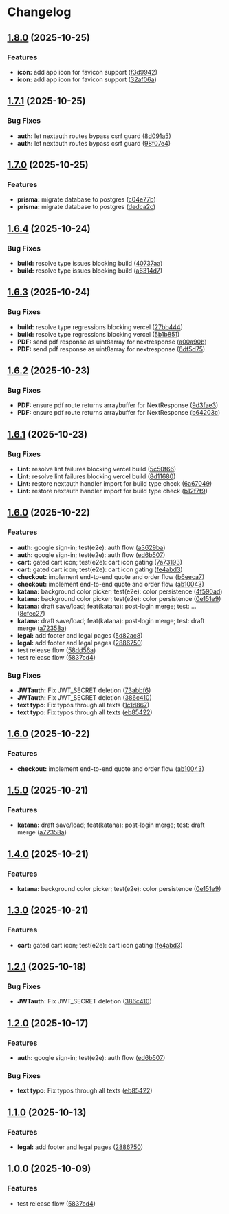 # Changelog

## [1.8.0](https://github.com/Will-404-debug/Katana-Forge/compare/katana-forge-v1.7.1...katana-forge-v1.8.0) (2025-10-25)


### Features

* **icon:** add app icon for favicon support ([f3d9942](https://github.com/Will-404-debug/Katana-Forge/commit/f3d99429610cd49e633211bd849c72f2573e6ddd))
* **icon:** add app icon for favicon support ([32af06a](https://github.com/Will-404-debug/Katana-Forge/commit/32af06a312da361a3b4e2c7d6b97935874f14f9c))

## [1.7.1](https://github.com/Will-404-debug/Katana-Forge/compare/katana-forge-v1.7.0...katana-forge-v1.7.1) (2025-10-25)


### Bug Fixes

* **auth:** let nextauth routes bypass csrf guard ([8d091a5](https://github.com/Will-404-debug/Katana-Forge/commit/8d091a5b9a9b7bcc96adfcc73fd5c7b4bddc9704))
* **auth:** let nextauth routes bypass csrf guard ([98f07e4](https://github.com/Will-404-debug/Katana-Forge/commit/98f07e4fd591d6dc90e298c56cf01130946a0307))

## [1.7.0](https://github.com/Will-404-debug/Katana-Forge/compare/katana-forge-v1.6.4...katana-forge-v1.7.0) (2025-10-25)


### Features

* **prisma:** migrate database to postgres ([c04e77b](https://github.com/Will-404-debug/Katana-Forge/commit/c04e77bb9b98de37ba4d3fdf028373c41043cd18))
* **prisma:** migrate database to postgres ([dedca2c](https://github.com/Will-404-debug/Katana-Forge/commit/dedca2cd24107cc80b2c39d93f18ab6083390898))

## [1.6.4](https://github.com/Will-404-debug/Katana-Forge/compare/katana-forge-v1.6.3...katana-forge-v1.6.4) (2025-10-24)


### Bug Fixes

* **build:** resolve type issues blocking build ([40737aa](https://github.com/Will-404-debug/Katana-Forge/commit/40737aa90abfe7d621099b56fe12d389c5e4fbff))
* **build:** resolve type issues blocking build ([a6314d7](https://github.com/Will-404-debug/Katana-Forge/commit/a6314d7c15302d320b2a631ace926e2f116102d5))

## [1.6.3](https://github.com/Will-404-debug/Katana-Forge/compare/katana-forge-v1.6.2...katana-forge-v1.6.3) (2025-10-24)


### Bug Fixes

* **build:** resolve type regressions blocking vercel ([27bb444](https://github.com/Will-404-debug/Katana-Forge/commit/27bb444fae1fb0b2eeeaf1bc0e9347fcaaf70eff))
* **build:** resolve type regressions blocking vercel ([5b1b851](https://github.com/Will-404-debug/Katana-Forge/commit/5b1b851b579fa9665b08a79a292c880a86b21fb1))
* **PDF:** send pdf response as uint8array for nextresponse ([a00a90b](https://github.com/Will-404-debug/Katana-Forge/commit/a00a90bcb3a7707a7fe148ff1a27da803f0e7b6b))
* **PDF:** send pdf response as uint8array for nextresponse ([6df5d75](https://github.com/Will-404-debug/Katana-Forge/commit/6df5d75a21a5ee5a1dbbf5f71ee0f5c3ffd53239))

## [1.6.2](https://github.com/Will-404-debug/Katana-Forge/compare/katana-forge-v1.6.1...katana-forge-v1.6.2) (2025-10-23)


### Bug Fixes

* **PDF:** ensure pdf route returns arraybuffer for NextResponse ([9d3fae3](https://github.com/Will-404-debug/Katana-Forge/commit/9d3fae3d5e7ffef521ca4bb491cb1c2076979696))
* **PDF:** ensure pdf route returns arraybuffer for NextResponse ([b64203c](https://github.com/Will-404-debug/Katana-Forge/commit/b64203c144b06a76729825b06e2221aa1220ff70))

## [1.6.1](https://github.com/Will-404-debug/Katana-Forge/compare/katana-forge-v1.6.0...katana-forge-v1.6.1) (2025-10-23)


### Bug Fixes

* **Lint:** resolve lint failures blocking vercel build ([5c50f66](https://github.com/Will-404-debug/Katana-Forge/commit/5c50f66763b88d9f61d22673d5976d583152d84e))
* **Lint:** resolve lint failures blocking vercel build ([8d11680](https://github.com/Will-404-debug/Katana-Forge/commit/8d1168072dd5920a5819883e51afed45cbfb5a0a))
* **Lint:** restore nextauth handler import for build type check ([6a67049](https://github.com/Will-404-debug/Katana-Forge/commit/6a67049035ccfb6c874590f1cff758f620850465))
* **Lint:** restore nextauth handler import for build type check ([b12f7f9](https://github.com/Will-404-debug/Katana-Forge/commit/b12f7f964d95b89405f0997fa76fb38d88901bdf))

## [1.6.0](https://github.com/Will-404-debug/Katana-Forge/compare/katana-forge-v1.5.0...katana-forge-v1.6.0) (2025-10-22)


### Features

* **auth:** google sign-in; test(e2e): auth flow ([a3629ba](https://github.com/Will-404-debug/Katana-Forge/commit/a3629ba10617360d0956974544d7c04550ab9b75))
* **auth:** google sign-in; test(e2e): auth flow ([ed6b507](https://github.com/Will-404-debug/Katana-Forge/commit/ed6b507e4ce90ee65d42b08953434ee4ce092622))
* **cart:** gated cart icon; test(e2e): cart icon gating ([7a73193](https://github.com/Will-404-debug/Katana-Forge/commit/7a73193d2d3734b246c6849d222c8c33f7a62b3d))
* **cart:** gated cart icon; test(e2e): cart icon gating ([fe4abd3](https://github.com/Will-404-debug/Katana-Forge/commit/fe4abd33ef8cde00902f45c885ed1f29db8643a4))
* **checkout:** implement end-to-end quote and order flow ([b6eeca7](https://github.com/Will-404-debug/Katana-Forge/commit/b6eeca75be9219390f2371d0f0b0e17352258a72))
* **checkout:** implement end-to-end quote and order flow ([ab10043](https://github.com/Will-404-debug/Katana-Forge/commit/ab10043e19f94d386a040d0505f25e41e17d6683))
* **katana:** background color picker; test(e2e): color persistence ([4f590ad](https://github.com/Will-404-debug/Katana-Forge/commit/4f590adf3b26032008d18dee85c00839d459c839))
* **katana:** background color picker; test(e2e): color persistence ([0e151e9](https://github.com/Will-404-debug/Katana-Forge/commit/0e151e9d183e8ccd8d3dc19742db67492c565d32))
* **katana:** draft save/load; feat(katana): post-login merge; test: … ([8cfec27](https://github.com/Will-404-debug/Katana-Forge/commit/8cfec27af533ef5c001e4ac734620e83cae80d3e))
* **katana:** draft save/load; feat(katana): post-login merge; test: draft merge ([a72358a](https://github.com/Will-404-debug/Katana-Forge/commit/a72358a4ba1f136ec528d0da1097314dce41dbc9))
* **legal:** add footer and legal pages ([5d82ac8](https://github.com/Will-404-debug/Katana-Forge/commit/5d82ac811f1f88bcdaa009015fc3f5836df463e1))
* **legal:** add footer and legal pages ([2886750](https://github.com/Will-404-debug/Katana-Forge/commit/288675009cb932ac874db735b2927ecd41e2a7e9))
* test release flow ([58dd56a](https://github.com/Will-404-debug/Katana-Forge/commit/58dd56acdcca6b89dc8e0d17489ab35822fc6a03))
* test release flow ([5837cd4](https://github.com/Will-404-debug/Katana-Forge/commit/5837cd4a4b00cd039c5a242e05d096e7a547f1dd))


### Bug Fixes

* **JWTauth:** Fix JWT_SECRET deletion ([73abbf6](https://github.com/Will-404-debug/Katana-Forge/commit/73abbf6e212315d48e33b48d5265784b2297787e))
* **JWTauth:** Fix JWT_SECRET deletion ([386c410](https://github.com/Will-404-debug/Katana-Forge/commit/386c410c662c25537e2232dbbeb2cf76f5bf405f))
* **text typo:** Fix typos through all texts ([1c1d867](https://github.com/Will-404-debug/Katana-Forge/commit/1c1d867db8b94e2eaae11777b984a8a33a5b5e1e))
* **text typo:** Fix typos through all texts ([eb85422](https://github.com/Will-404-debug/Katana-Forge/commit/eb854222c918aade78c7fe84d49f277507339ee1))

## [1.6.0](https://github.com/Will-404-debug/Katana-Forge/compare/v1.5.0...v1.6.0) (2025-10-22)


### Features

* **checkout:** implement end-to-end quote and order flow ([ab10043](https://github.com/Will-404-debug/Katana-Forge/commit/ab10043e19f94d386a040d0505f25e41e17d6683))

## [1.5.0](https://github.com/Will-404-debug/Katana-Forge/compare/v1.4.0...v1.5.0) (2025-10-21)


### Features

* **katana:** draft save/load; feat(katana): post-login merge; test: draft merge ([a72358a](https://github.com/Will-404-debug/Katana-Forge/commit/a72358a4ba1f136ec528d0da1097314dce41dbc9))

## [1.4.0](https://github.com/Will-404-debug/Katana-Forge/compare/v1.3.0...v1.4.0) (2025-10-21)


### Features

* **katana:** background color picker; test(e2e): color persistence ([0e151e9](https://github.com/Will-404-debug/Katana-Forge/commit/0e151e9d183e8ccd8d3dc19742db67492c565d32))

## [1.3.0](https://github.com/Will-404-debug/Katana-Forge/compare/v1.2.1...v1.3.0) (2025-10-21)


### Features

* **cart:** gated cart icon; test(e2e): cart icon gating ([fe4abd3](https://github.com/Will-404-debug/Katana-Forge/commit/fe4abd33ef8cde00902f45c885ed1f29db8643a4))

## [1.2.1](https://github.com/Will-404-debug/Katana-Forge/compare/v1.2.0...v1.2.1) (2025-10-18)


### Bug Fixes

* **JWTauth:** Fix JWT_SECRET deletion ([386c410](https://github.com/Will-404-debug/Katana-Forge/commit/386c410c662c25537e2232dbbeb2cf76f5bf405f))

## [1.2.0](https://github.com/Will-404-debug/Katana-Forge/compare/v1.1.0...v1.2.0) (2025-10-17)


### Features

* **auth:** google sign-in; test(e2e): auth flow ([ed6b507](https://github.com/Will-404-debug/Katana-Forge/commit/ed6b507e4ce90ee65d42b08953434ee4ce092622))


### Bug Fixes

* **text typo:** Fix typos through all texts ([eb85422](https://github.com/Will-404-debug/Katana-Forge/commit/eb854222c918aade78c7fe84d49f277507339ee1))

## [1.1.0](https://github.com/Will-404-debug/Katana-Forge/compare/v1.0.0...v1.1.0) (2025-10-13)


### Features

* **legal:** add footer and legal pages ([2886750](https://github.com/Will-404-debug/Katana-Forge/commit/288675009cb932ac874db735b2927ecd41e2a7e9))

## 1.0.0 (2025-10-09)


### Features

* test release flow ([5837cd4](https://github.com/Will-404-debug/Katana-Forge/commit/5837cd4a4b00cd039c5a242e05d096e7a547f1dd))
